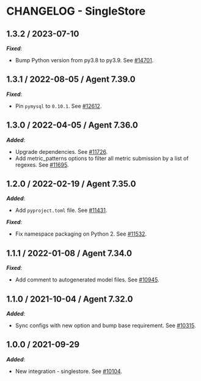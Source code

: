 # CHANGELOG - SingleStore

## 1.3.2 / 2023-07-10

***Fixed***:

* Bump Python version from py3.8 to py3.9. See [#14701](https://github.com/DataDog/integrations-core/pull/14701).

## 1.3.1 / 2022-08-05 / Agent 7.39.0

***Fixed***:

* Pin `pymysql` to `0.10.1`. See [#12612](https://github.com/DataDog/integrations-core/pull/12612).

## 1.3.0 / 2022-04-05 / Agent 7.36.0

***Added***:

* Upgrade dependencies. See [#11726](https://github.com/DataDog/integrations-core/pull/11726).
* Add metric_patterns options to filter all metric submission by a list of regexes. See [#11695](https://github.com/DataDog/integrations-core/pull/11695).

## 1.2.0 / 2022-02-19 / Agent 7.35.0

***Added***:

* Add `pyproject.toml` file. See [#11431](https://github.com/DataDog/integrations-core/pull/11431).

***Fixed***:

* Fix namespace packaging on Python 2. See [#11532](https://github.com/DataDog/integrations-core/pull/11532).

## 1.1.1 / 2022-01-08 / Agent 7.34.0

***Fixed***:

* Add comment to autogenerated model files. See [#10945](https://github.com/DataDog/integrations-core/pull/10945).

## 1.1.0 / 2021-10-04 / Agent 7.32.0

***Added***:

* Sync configs with new option and bump base requirement. See [#10315](https://github.com/DataDog/integrations-core/pull/10315).

## 1.0.0 / 2021-09-29

***Added***:

* New integration - singlestore. See [#10104](https://github.com/DataDog/integrations-core/pull/10104).

